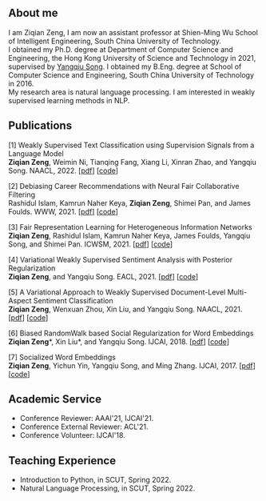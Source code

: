## About me

I am Ziqian Zeng, I am now an assistant professor at Shien-Ming Wu School of Intelligent Engineering, South China University of Technology. \
I obtained my Ph.D. degree at Department of Computer Science and Engineering, the Hong Kong University of Science and Technology in 2021, supervised by [Yangqiu Song](https://www.cse.ust.hk/~yqsong/). I obtained my B.Eng. degree at School of Computer Science and Engineering, South China University of Technology in 2016. \
My research area is natural language processing. I am interested in weakly supervised learning methods in NLP. 




## Publications
[1] Weakly Supervised Text Classification using Supervision Signals from a Language Model \
**Ziqian Zeng**, Weimin Ni, Tianqing Fang, Xiang Li, Xinran Zhao, and Yangqiu Song. NAACL, 2022. [[pdf]()] [[code](https://github.com/HKUST-KnowComp/WDDC)]

[2] Debiasing Career Recommendations with Neural Fair Collaborative Filtering \
Rashidul Islam, Kamrun Naher Keya, **Ziqian Zeng**, Shimei Pan, and James Foulds. WWW, 2021. [[pdf](https://dl.acm.org/doi/10.1145/3442381.3449904)] [[code](https://github.com/rashid-islam/nfcf)]

[3] Fair Representation Learning for Heterogeneous Information Networks \
**Ziqian Zeng**, Rashidul Islam, Kamrun Naher Keya, James Foulds, Yangqiu Song, and Shimei Pan. ICWSM, 2021.  [[pdf](https://arxiv.org/abs/2104.08769)] [[code](https://github.com/ZiqianZENG/Fair_HIN)]

[4] Variational Weakly Supervised Sentiment Analysis with Posterior Regularization \
**Ziqian Zeng**, and Yangqiu Song. EACL, 2021. [[pdf](https://arxiv.org/abs/2104.08779)] [[code](https://github.com/ZiqianZENG/VWS-PR)]

[5] A Variational Approach to Weakly Supervised Document-Level Multi-Aspect Sentiment Classification \
**Ziqian Zeng**, Wenxuan Zhou, Xin Liu, and Yangqiu Song. NAACL, 2021. [[pdf](https://aclanthology.org/N19-1036/)] [[code](https://github.com/ZiqianZENG/VWS-DMSC)]

[6] Biased RandomWalk based Social Regularization for Word Embeddings \
**Ziqian Zeng***, Xin Liu*, and Yangqiu Song. IJCAI, 2018. [[pdf](https://www.ijcai.org/proceedings/2018/0634.pdf)] [[code](https://github.com/HKUST-KnowComp/SRBRW)]

[7] Socialized Word Embeddings \
**Ziqian Zeng**, Yichun Yin, Yangqiu Song, and Ming Zhang. IJCAI, 2017. [[pdf](https://www.ijcai.org/proceedings/2017/0547.pdf)] [[code](https://github.com/ZiqianZENG/SocializedWordEmbeddings)]


## Academic Service

- Conference Reviewer: AAAI'21, IJCAI'21.
- Conference External Reviewer: ACL'21.
- Conference Volunteer: IJCAI'18.

## Teaching Experience

- Introduction to Python, in SCUT, Spring 2022.
- Natural Language Processing, in SCUT, Spring 2022.

